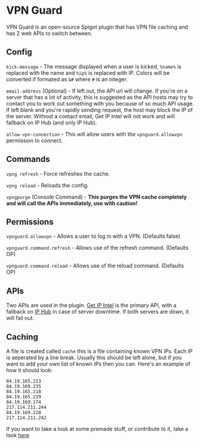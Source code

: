 # VPN Guard
VPN Guard is an open-source Spigot plugin that has VPN file caching and has 2 web APIs to switch between.

## Config
`kick-message` - The message displayed when a user is kicked, `%name%` is replaced with the name and `%ip%` is replaced with IP. Colors will be converted if formated as `&#` where `#` is an integer.

`email-address` (Optional) - If left out, the API url will change. If you're on a server that has a lot of activity, this is suggested as the API hosts may try to contact you to work out something with you because of so much API usage. If left blank and you're rapidly sending request, the host may block the IP of the server. Without a contact email, Get IP Intel will not work and will fallback on IP Hub (and only IP Hub).

`allow-vpn-connection` - This will allow users with the `vpnguard.allowvpn` permission to connect.

## Commands
`vpng refresh` - Force refreshes the cache.

`vpng reload` - Reloads the config.

`vpngpurge` (Console Command) - **This purges the VPN cache completely and will call the APIs immediately, use with caution!**

## Permissions
`vpnguard.allowvpn` - Allows a user to log in with a VPN. (Defaults false)

`vpnguard.command.refresh` - Allows use of the refresh command. (Defaults OP)

`vpnguard.command.reload` - Allows use of the reload command. (Defaults OP)

## APIs
Two APIs are used in the plugin.
[Get IP Intel](https://getipintel.net/) is the primary API, with a fallback on [IP Hub](https://iphub.info/) in case of server downtime. If both servers are down, it will fail out.

## Caching
A file is created called `cache` this is a file containing known VPN IPs. Each IP is seperated by a line break. Usually this should be left alone, but if you want to add your own list of known IPs then you can. Here's an example of how it should look:
```
84.19.165.213
84.19.169.235
84.19.165.218
84.19.165.219
84.19.169.174
217.114.211.244
84.19.169.228
217.114.211.242
```

If you want to take a look at some premade stuff, or contribute to it, take a look [here](https://github.com/MatthewSH/VPNGuard-IP-List)
